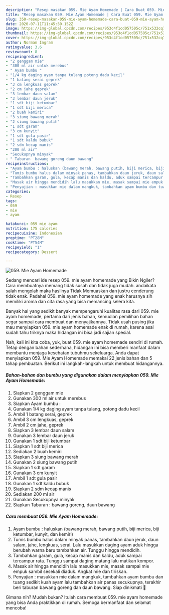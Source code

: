 ```yaml
---
description: "Resep masakan 059. Mie Ayam Homemade | Cara Buat 059. Mie Ayam Homemade Yang Mudah Dan Praktis"
title: "Resep masakan 059. Mie Ayam Homemade | Cara Buat 059. Mie Ayam Homemade Yang Mudah Dan Praktis"
slug: 350-resep-masakan-059-mie-ayam-homemade-cara-buat-059-mie-ayam-homemade-yang-mudah-dan-praktis
date: 2020-07-11T11:45:50.152Z
image: https://img-global.cpcdn.com/recipes/953c4f1cd057505c/751x532cq70/059-mie-ayam-homemade-foto-resep-utama.jpg
thumbnail: https://img-global.cpcdn.com/recipes/953c4f1cd057505c/751x532cq70/059-mie-ayam-homemade-foto-resep-utama.jpg
cover: https://img-global.cpcdn.com/recipes/953c4f1cd057505c/751x532cq70/059-mie-ayam-homemade-foto-resep-utama.jpg
author: Norman Ingram
ratingvalue: 3.6
reviewcount: 8
recipeingredient:
- "2 genggam mie"
- "300 ml air untuk merebus"
- " Ayam bumbu "
- "1/4 kg daging ayam tanpa tulang potong dadu kecil"
- "1 batang serai geprek"
- "3 cm lengkuas geprek"
- "2 cm jahe geprek"
- "3 lembar daun salam"
- "3 lembar daun jeruk"
- "1 sdt biji ketumbar"
- "1 sdt biji merica"
- "2 buah kemiri"
- "3 siung bawang merah"
- "2 siung bawang putih"
- "1 sdt garam"
- "3 cm kunyit"
- "1 sdt gula pasir"
- "1 sdt kaldu bubuk"
- "2 sdm kecap manis"
- "200 ml air"
- "Secukupnya minyak"
- " Taburan  bawang goreng daun bawang"
recipeinstructions:
- "Ayam bumbu : haluskan (bawang merah, bawang putih, biji merica, biji ketumbar, kunyit, dan kemiri)"
- "Tumis bumbu halus dalam minyak panas, tambahkan daun jeruk, daun salam, jahe, lengkuas, serai. Lalu masukkan daging ayam aduk hingga berubah warna baru tambahkan air. Tunggu hingga mendidih."
- "Tambahkan garam, gula, kecap manis dan kaldu, aduk sampai tercampur rata. Tunggu sampai daging matang lalu matikan kompor."
- "Masak air hingga mendidih lalu masukkan mie, masak sampai mie empuk sambil sesekali diaduk. Angkat mie dan tiriskan."
- "Penyajian : masukkan mie dalam mangkuk, tambahkan ayam bumbu dan tuang sedikit kuah ayam lalu tambahkan air panas secukupnya, terakhir beri taburan bawang goreng dan daun bawang. Siap dinikmati 🍜"
categories:
- Resep
tags:
- 059
- mie
- ayam

katakunci: 059 mie ayam 
nutrition: 175 calories
recipecuisine: Indonesian
preptime: "PT28M"
cooktime: "PT54M"
recipeyield: "1"
recipecategory: Dessert

---
```



![059. Mie Ayam Homemade](https://img-global.cpcdn.com/recipes/953c4f1cd057505c/751x532cq70/059-mie-ayam-homemade-foto-resep-utama.jpg)

Sedang mencari ide resep 059. mie ayam homemade yang Bikin Ngiler? Cara membuatnya memang tidak susah dan tidak juga mudah. andaikata salah mengolah maka hasilnya Tidak Memuaskan dan justru cenderung tidak enak. Padahal 059. mie ayam homemade yang enak harusnya sih memiliki aroma dan cita rasa yang bisa memancing selera kita.



Banyak hal yang sedikit banyak mempengaruhi kualitas rasa dari 059. mie ayam homemade, pertama dari jenis bahan, kemudian pemilihan bahan segar sampai cara membuat dan menyajikannya. Tidak usah pusing jika mau menyiapkan 059. mie ayam homemade enak di rumah, karena asal sudah tahu triknya maka hidangan ini bisa jadi sajian spesial.


Nah, kali ini kita coba, yuk, buat 059. mie ayam homemade sendiri di rumah. Tetap dengan bahan sederhana, hidangan ini bisa memberi manfaat dalam membantu menjaga kesehatan tubuhmu sekeluarga. Anda dapat menyiapkan 059. Mie Ayam Homemade memakai 22 jenis bahan dan 5 tahap pembuatan. Berikut ini langkah-langkah untuk membuat hidangannya.

<!--inarticleads1-->

##### Bahan-bahan dan bumbu yang digunakan dalam menyiapkan 059. Mie Ayam Homemade:

1. Siapkan 2 genggam mie
1. Gunakan 300 ml air untuk merebus
1. Siapkan  Ayam bumbu :
1. Gunakan 1/4 kg daging ayam tanpa tulang, potong dadu kecil
1. Ambil 1 batang serai, geprek
1. Ambil 3 cm lengkuas, geprek
1. Ambil 2 cm jahe, geprek
1. Siapkan 3 lembar daun salam
1. Gunakan 3 lembar daun jeruk
1. Gunakan 1 sdt biji ketumbar
1. Siapkan 1 sdt biji merica
1. Sediakan 2 buah kemiri
1. Siapkan 3 siung bawang merah
1. Gunakan 2 siung bawang putih
1. Siapkan 1 sdt garam
1. Gunakan 3 cm kunyit
1. Ambil 1 sdt gula pasir
1. Gunakan 1 sdt kaldu bubuk
1. Siapkan 2 sdm kecap manis
1. Sediakan 200 ml air
1. Gunakan Secukupnya minyak
1. Siapkan  Taburan : bawang goreng, daun bawang




<!--inarticleads2-->

##### Cara membuat 059. Mie Ayam Homemade:

1. Ayam bumbu : haluskan (bawang merah, bawang putih, biji merica, biji ketumbar, kunyit, dan kemiri)
1. Tumis bumbu halus dalam minyak panas, tambahkan daun jeruk, daun salam, jahe, lengkuas, serai. Lalu masukkan daging ayam aduk hingga berubah warna baru tambahkan air. Tunggu hingga mendidih.
1. Tambahkan garam, gula, kecap manis dan kaldu, aduk sampai tercampur rata. Tunggu sampai daging matang lalu matikan kompor.
1. Masak air hingga mendidih lalu masukkan mie, masak sampai mie empuk sambil sesekali diaduk. Angkat mie dan tiriskan.
1. Penyajian : masukkan mie dalam mangkuk, tambahkan ayam bumbu dan tuang sedikit kuah ayam lalu tambahkan air panas secukupnya, terakhir beri taburan bawang goreng dan daun bawang. Siap dinikmati 🍜




Gimana nih? Mudah bukan? Itulah cara membuat 059. mie ayam homemade yang bisa Anda praktikkan di rumah. Semoga bermanfaat dan selamat mencoba!
